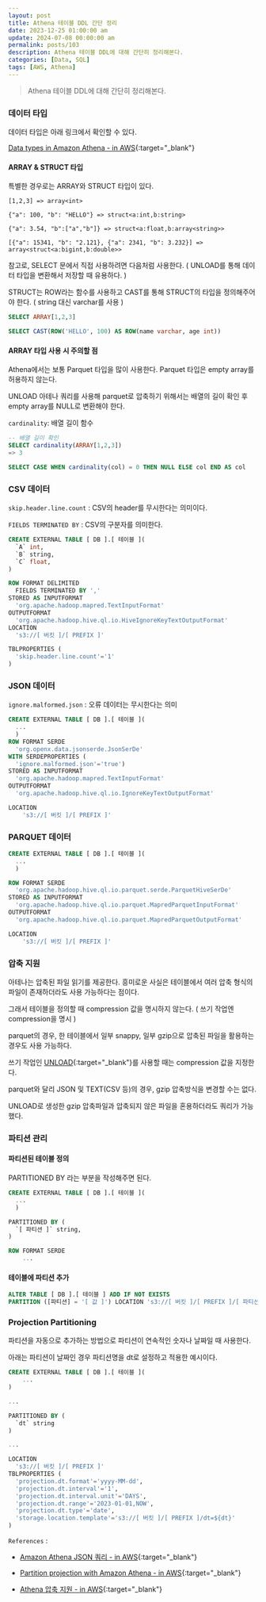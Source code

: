 ```yaml
---
layout: post
title: Athena 테이블 DDL 간단 정리
date: 2023-12-25 01:00:00 am
update: 2024-07-08 00:00:00 am
permalink: posts/103
description: Athena 테이블 DDL에 대해 간단히 정리해본다.
categories: [Data, SQL]
tags: [AWS, Athena]
---
```


> Athena 테이블 DDL에 대해 간단히 정리해본다.

### 데이터 타입

데이터 타입은 아래 링크에서 확인할 수 있다.

[Data types in Amazon Athena - in AWS](https://docs.aws.amazon.com/athena/latest/ug/data-types.html){:target="_blank"}

#### ARRAY & STRUCT 타입

특별한 경우로는 ARRAY와 STRUCT 타입이 있다.

```
[1,2,3] => array<int>

{"a": 100, "b": "HELLO"} => struct<a:int,b:string>

{"a": 3.54, "b":["a","b"]} => struct<a:float,b:array<string>>

[{"a": 15341, "b": "2.121}, {"a": 2341, "b": 3.232}] => array<struct<a:bigint,b:double>>
```

참고로, SELECT 문에서 직접 사용하려면 다음처럼 사용한다. ( UNLOAD를 통해 데이터 타입을 변환해서 저장할 때 유용하다. )

STRUCT는 ROW라는 함수를 사용하고 CAST를 통해 STRUCT의 타입을 정의해주어야 한다. ( string 대신 varchar를 사용 )

```sql
SELECT ARRAY[1,2,3]

SELECT CAST(ROW('HELLO', 100) AS ROW(name varchar, age int))
```

#### ARRAY 타입 사용 시 주의할 점

Athena에서는 보통 Parquet 타입을 많이 사용한다. Parquet 타입은 empty array를 허용하지 않는다.

UNLOAD 아테나 쿼리를 사용해 parquet로 압축하기 위해서는 배열의 길이 확인 후 empty array를 NULL로 변환해야 한다.

`cardinality`: 배열 길이 함수

```sql
-- 배열 길이 확인
SELECT cardinality(ARRAY[1,2,3]) 
=> 3

SELECT CASE WHEN cardinality(col) = 0 THEN NULL ELSE col END AS col

```

### CSV 데이터

`skip.header.line.count` : CSV의 header를 무시한다는 의미이다.

`FIELDS TERMINATED BY` : CSV의 구분자를 의미한다.

```sql
CREATE EXTERNAL TABLE [ DB ].[ 테이블 ](
  `A` int, 
  `B` string,
  `C` float,
)

ROW FORMAT DELIMITED 
  FIELDS TERMINATED BY ',' 
STORED AS INPUTFORMAT 
  'org.apache.hadoop.mapred.TextInputFormat' 
OUTPUTFORMAT 
  'org.apache.hadoop.hive.ql.io.HiveIgnoreKeyTextOutputFormat'
LOCATION
  's3://[ 버킷 ]/[ PREFIX ]'

TBLPROPERTIES (
  'skip.header.line.count'='1'
)
```

### JSON 데이터

`ignore.malformed.json` : 오류 데이터는 무시한다는 의미

```sql
CREATE EXTERNAL TABLE [ DB ].[ 테이블 ](
  ...
  )
ROW FORMAT SERDE 
  'org.openx.data.jsonserde.JsonSerDe' 
WITH SERDEPROPERTIES ( 
  'ignore.malformed.json'='true') 
STORED AS INPUTFORMAT 
  'org.apache.hadoop.mapred.TextInputFormat' 
OUTPUTFORMAT 
  'org.apache.hadoop.hive.ql.io.IgnoreKeyTextOutputFormat'

LOCATION
    's3://[ 버킷 ]/[ PREFIX ]'
```

### PARQUET 데이터

```sql
CREATE EXTERNAL TABLE [ DB ].[ 테이블 ](
  ...
  )

ROW FORMAT SERDE 
  'org.apache.hadoop.hive.ql.io.parquet.serde.ParquetHiveSerDe' 
STORED AS INPUTFORMAT 
  'org.apache.hadoop.hive.ql.io.parquet.MapredParquetInputFormat' 
OUTPUTFORMAT 
  'org.apache.hadoop.hive.ql.io.parquet.MapredParquetOutputFormat'

LOCATION
    's3://[ 버킷 ]/[ PREFIX ]'
```

### 압축 지원

아테나는 압축된 파일 읽기를 제공한다. 흥미로운 사실은 테이블에서 여러 압축 형식의 파일이 존재하더라도 사용 가능하다는 점이다.

그래서 테이블을 정의할 때 compression 값을 명시하지 않는다. ( 쓰기 작업엔 compression을 명시 )

parquet의 경우, 한 테이블에서 일부 snappy, 일부 gzip으로 압축된 파일을 활용하는 경우도 사용 가능하다.

쓰기 작업인 [UNLOAD](https://yahwang.github.io/posts/98){:target="_blank"}를 사용할 때는 compression 값을 지정한다. 

parquet와 달리 JSON 및 TEXT(CSV 등)의 경우, gzip 압축방식을 변경할 수는 없다. 

UNLOAD로 생성한 gzip 압축파일과 압축되지 않은 파일을 혼용하더라도 쿼리가 가능했다.

### 파티션 관리

#### 파티션된 테이블 정의

PARTITIONED BY 라는 부분을 작성해주면 된다.

```sql
CREATE EXTERNAL TABLE [ DB ].[ 테이블 ](
  ...
  )

PARTITIONED BY ( 
  `[ 파티션 ]` string,
)

ROW FORMAT SERDE 
    ...
```

#### 테이블에 파티션 추가

```sql
ALTER TABLE [ DB ].[ 테이블 ] ADD IF NOT EXISTS 
PARTITION ([파티션] = '[ 값 ]') LOCATION 's3://[ 버킷 ]/[ PREFIX ]/[ 파티션 ]=[ 값 ]'
```

### Projection Partitioning

파티션을 자동으로 추가하는 방법으로 파티션이 연속적인 숫자나 날짜일 때 사용한다. 

아래는 파티션이 날짜인 경우 파티션명을 dt로 설정하고 적용한 예시이다.

```sql
CREATE EXTERNAL TABLE [ DB ].[ 테이블 ](
    ...
)

...

PARTITIONED BY ( 
  `dt` string
)

...

LOCATION
  's3://[ 버킷 ]/[ PREFIX ]'
TBLPROPERTIES (
  'projection.dt.format'='yyyy-MM-dd', 
  'projection.dt.interval'='1', 
  'projection.dt.interval.unit'='DAYS', 
  'projection.dt.range'='2023-01-01,NOW', 
  'projection.dt.type'='date',
  'storage.location.template'='s3://[ 버킷 ]/[ PREFIX ]/dt=${dt}'
)

```

`References` : 

* [Amazon Athena JSON 쿼리 - in AWS](https://docs.aws.amazon.com/ko_kr/athena/latest/ug/querying-JSON.html){:target="_blank"}

* [Partition projection with Amazon Athena - in AWS](https://docs.aws.amazon.com/athena/latest/ug/partition-projection.html){:target="_blank"}

* [Athena 압축 지원 - in AWS](https://docs.aws.amazon.com/ko_kr/athena/latest/ug/compression-formats.html){:target="_blank"}


